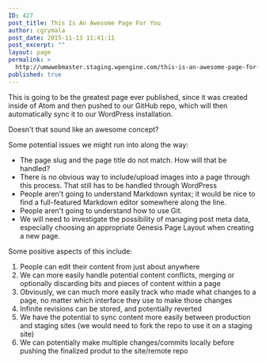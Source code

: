 ```yaml
---
ID: 427
post_title: This Is An Awesome Page For You
author: cgrymala
post_date: 2015-11-13 11:41:11
post_excerpt: ""
layout: page
permalink: >
  http://umwwebmaster.staging.wpengine.com/this-is-an-awesome-page-for-you/
published: true
---
```

This is going to be the greatest page ever published, since it was created inside of Atom and then pushed to our GitHub repo, which will then automatically sync it to our WordPress installation.

Doesn't that sound like an awesome concept?

Some potential issues we might run into along the way:

* The page slug and the page title do not match. How will that be handled?
* There is no obvious way to include/upload images into a page through this process. That still has to be handled through WordPress
* People aren't going to understand Markdown syntax; it would be nice to find a full-featured Markdown editor somewhere along the line.
* People aren't going to understand how to use Git.
* We will need to investigate the possibility of managing post meta data, especially choosing an appropriate Genesis Page Layout when creating a new page.

Some positive aspects of this include:

1. People can edit their content from just about anywhere
1. We can more easily handle potential content conflicts, merging or optionally discarding bits and pieces of content within a page
1. Obviously, we can much more easily track who made what changes to a page, no matter which interface they use to make those changes
1. Infinite revisions can be stored, and potentially reverted
1. We have the potential to sync content more easily between production and staging sites (we would need to fork the repo to use it on a staging site)
1. We can potentially make multiple changes/commits locally before pushing the finalized produt to the site/remote repo
